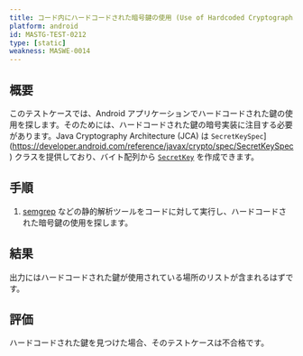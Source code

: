 ```yaml
---
title: コード内にハードコードされた暗号鍵の使用 (Use of Hardcoded Cryptographic Keys in Code)
platform: android
id: MASTG-TEST-0212
type: [static]
weakness: MASWE-0014
---
```


## 概要

このテストケースでは、Android アプリケーションでハードコードされた鍵の使用を探します。そのためには、ハードコードされた鍵の暗号実装に注目する必要があります。Java Cryptography Architecture (JCA) は `SecretKeySpec`](https://developer.android.com/reference/javax/crypto/spec/SecretKeySpec) クラスを提供しており、バイト配列から [`SecretKey`](https://developer.android.com/reference/javax/crypto/SecretKey) を作成できます。

## 手順

1. [semgrep](../../../tools/generic/MASTG-TOOL-0110.md) などの静的解析ツールをコードに対して実行し、ハードコードされた暗号鍵の使用を探します。

## 結果

出力にはハードコードされた鍵が使用されている場所のリストが含まれるはずです。

## 評価

ハードコードされた鍵を見つけた場合、そのテストケースは不合格です。
